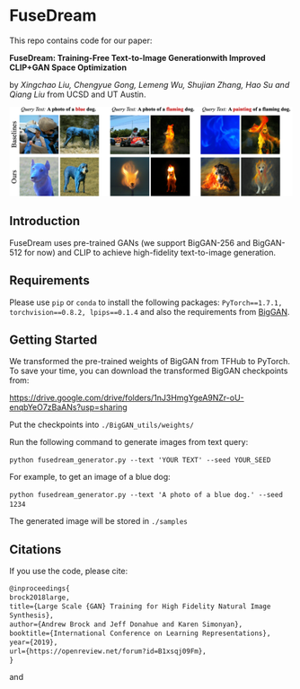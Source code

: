 # FuseDream

This repo contains code for our paper:

**FuseDream: Training-Free Text-to-Image Generationwith Improved CLIP+GAN Space Optimization**

by *Xingchao Liu, Chengyue Gong, Lemeng Wu, Shujian Zhang, Hao Su and Qiang Liu* from UCSD and UT Austin.

![FuseDream](./imgs/header_img.png?raw=true "FuseDream")

## Introduction
FuseDream uses pre-trained GANs (we support BigGAN-256 and BigGAN-512 for now) and CLIP to achieve high-fidelity text-to-image generation.

## Requirements
Please use `pip` or `conda` to install the following packages:
`PyTorch==1.7.1, torchvision==0.8.2, lpips==0.1.4` and also the requirements from [BigGAN](https://github.com/ajbrock/BigGAN-PyTorch).

## Getting Started

We transformed the pre-trained weights of BigGAN from TFHub to PyTorch. To save your time, you can download the transformed BigGAN checkpoints from:

https://drive.google.com/drive/folders/1nJ3HmgYgeA9NZr-oU-enqbYeO7zBaANs?usp=sharing

Put the checkpoints into `./BigGAN_utils/weights/`

Run the following command to generate images from text query:

`python fusedream_generator.py --text 'YOUR TEXT' --seed YOUR_SEED`

For example, to get an image of a blue dog:

`python fusedream_generator.py --text 'A photo of a blue dog.' --seed 1234`

The generated image will be stored in `./samples`

## Citations
If you use the code, please cite:

```text
@inproceedings{
brock2018large,
title={Large Scale {GAN} Training for High Fidelity Natural Image Synthesis},
author={Andrew Brock and Jeff Donahue and Karen Simonyan},
booktitle={International Conference on Learning Representations},
year={2019},
url={https://openreview.net/forum?id=B1xsqj09Fm},
}
```

and
```
```
